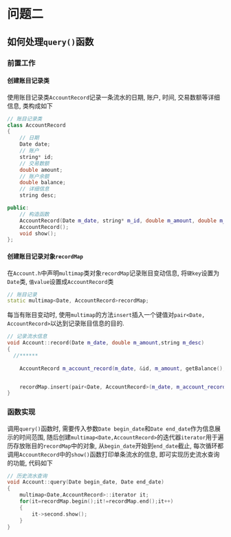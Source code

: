 # 问题二

## 如何处理`query()`函数

### 前置工作

#### 创建账目记录类

使用账目记录类`AccountRecord`记录一条流水的日期, 账户, 时间, 交易数额等详细信息, 类构成如下

````cpp
// 账目记录类
class AccountRecord
{
    // 日期
    Date date;
    // 账户
    string* id;
    // 交易数额
    double amount;
    // 账户余额
    double balance;
    // 详细信息
    string desc;

public:
    // 构造函数
    AccountRecord(Date m_date, string* m_id, double m_amount, double m_balance, string m_desc);
    AccountRecord();
    void show();
};
````

#### 创建账目记录对象`recordMap`

在`Account.h`中声明`multimap`类对象`recordMap`记录账目变动信息, 将`键key`设置为`Date`类, `值value`设置成`AccountRecord`类

````cpp
// 账目记录
static multimap<Date, AccountRecord>recordMap;
````

每当有账目变动时, 使用`multimap`的方法`insert`插入一个键值对`pair<Date, AccountRecord>`以达到记录账目信息的目的.

```cpp
// 记录流水信息
void Account::record(Date m_date, double m_amount,string m_desc)
{
  //******
  
    AccountRecord m_account_record(m_date, &id, m_amount, getBalance(), m_desc);


    recordMap.insert(pair<Date, AccountRecord>(m_date, m_account_record));
}
```



### 函数实现

调用`query()`函数时, 需要传入参数`Date begin_date`和`Date end_date`作为信息展示的时间范围, 随后创建`multimap<Date,AccountRecord>`的迭代器`iterator`用于遍历存放账目的`recordMap`中的对象, 从`begin_date`开始到`end_date`截止, 每次循环都调用`AccountRecord`中的`show()`函数打印单条流水的信息, 即可实现历史流水查询的功能, 代码如下

````cpp
// 历史流水查询
void Account::query(Date begin_date, Date end_date)
{
    multimap<Date,AccountRecord>::iterator it;
    for(it=recordMap.begin();it!=recordMap.end();it++)
    {
        it->second.show();
    }
}
````


